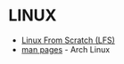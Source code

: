 LINUX
=====

* [Linux From Scratch (LFS)](https://www.linuxfromscratch.org/lfs/view/stable/)
* [man pages](https://man.archlinux.org/) - Arch Linux
